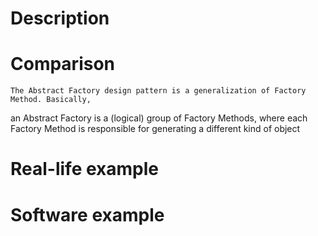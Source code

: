 
# Description


# Comparison
    The Abstract Factory design pattern is a generalization of Factory Method. Basically,
an Abstract Factory is a (logical) group of Factory Methods, where each Factory
Method is responsible for generating a different kind of object 

# Real-life example


# Software example
